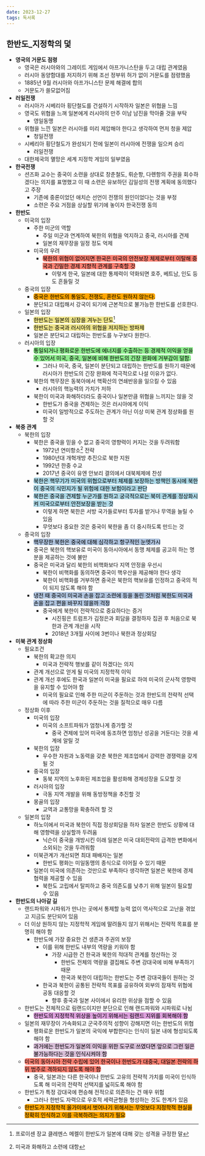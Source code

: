 ```yaml
---
date: 2023-12-27
tags: 독서록
---
```


## 한반도_지정학의 덫

- **영국의 거문도 점령**
	- 영국은 러시아와의 그레이트 게임에서 아프가니스탄을 두고 대립 관계였음
	- 러시아 동양함대를 저지하기 위해 조선 정부위 허가 없이 거문도를 점령했음
	- 1885년 9월 러시아와 아프가니스탄 문제 해결에 합의
	- 거문도가 쓸모없어짐
- **러일전쟁**
	- 러시아가 시베리아 횡단철도를 건설하기 시작하자 일본은 위협을 느낌
	- 영국도 위협을 느껴 일본에게 러시아의 만주 이남 남진을 막아줄 것을 부탁
		- 영일동맹
	- 위협을 느낀 일본은 러시아를 미리 제압해야 한다고 생각하여 먼저 청을 제압
		- 청일전쟁
	- 시베리아 횡단철도가 완성되기 전에 일본이 러시아에 전쟁을 일으켜 승리
		- 러일전쟁
	- 대한제국의 멸망은 세계 지정학 게임의 일부였음
- **한국전쟁**
	- 션즈화 교수는 중국이 소련을 상대로 창춘철도, 뤼순항, 다롄항의 주권을 회수하겠다는 의지를 표명했고 이 때 소련은 유보하던 김일성의 전쟁 계획에 동의했다고 주장
		- 기존에 중론이었던 애치슨 선언이 전쟁의 원인이었다는 것을 부정
		- 소련은 주요 거점을 상실할 위기에 놓이자 한국전쟁 동의
- **한반도**
	- 미국의 입장
		- 주한 미군의 역할
			- 주일 미군과 연계하여 북한의 위협을 억지하고 중국, 러시아를 견제
			- 일본의 재무장을 일정 정도 억제
		- 미국의 우려
			- <span style="border-radius: 5px; color: black; background-color: salmon">북한의 위협이 없어지면 한국은 미국의 안전보장 체제로부터 이탈해 중국과 긴밀한 경제 지향적 관계를 구축할 것</span>
				- 이렇게 한국, 일본에 대한 통제력이 약화되면 호주, 베트남, 인도 등도 흔들릴 것
	- 중국의 입장
		- <span style="border-radius: 5px; color: black; background-color: orange">중국은 한반도의 통일도, 전쟁도, 혼란도 원하지 않는다.</span>
		- 분단되고 대립해서 강국이 되기에 근본적으로 불가능한 한반도를 선호한다.
	- 일본의 입장
		- <span style="border-radius: 5px; color: black; background-color: khaki">한반도는 일본의 심장을 겨누는 단도</span>[^1]
		- <span style="border-radius: 5px; color: black; background-color: khaki">한반도는 중국과 러시아의 위협을 저지하는 방파제</span>
		- 일본은 분단되고 대립하는 한반도를 누구보다 원한다.
	- 러시아의 입장
		- <span style="border-radius: 5px; color: black; background-color: lightgreen">통일되거나 평화로운 한반도에 에너지를 수출하는 등 경제적 이익을 얻을 수 있어서 미국, 중국, 일본에 비해 한반도의 긴장 완화에 거부감이 덜함.</span>
			- 그러나 미국, 중국, 일본이 분단되고 대립하는 한반도를 원하기 때문에 러시아가 한반도의 긴장 완화에 적극적으로 나설 이유가 없다.
		- 북한의 핵무장은 동북아에서 핵확산의 연쇄반응을 일으킬 수 있음
			- 러시아의 핵능력의 가치가 저하
		- 북한이 미국과 화해하더라도 중국이나 일본만큼 위협을 느끼지는 않을 것
			- 한반도가 중국을 견제하는 것은 러시아에게 이익
			- 미국이 일방적으로 주도하는 관계가 아닌 이상 미북 관계 정상화를 원할 것
- **북중 관계**
	- 북한의 입장
		- 북한은 중국을 믿을 수 없고 중국의 영향력이 커지는 것을 두려워함
			- 1972년 연미항소[^2] 전략
			- 1980년대 개혁개방 추진으로 북한 지원 
			- 1992년 한중 수교
			- 2017년 중국이 유엔 안보리 결의에서 대북체제에 찬성
		- <span style="border-radius: 5px; color: black; background-color: lightblue">북한은 핵무기가 미국의 위협으로부터 체제를 보장하는 방책인 동시에 북한이 중국의 식민지가 될 위험에 대한 보험이라고 판단</span>
		- <span style="border-radius: 5px; color: black; background-color: lightblue">북한은 중국을 견제할 누군가를 원하고 궁극적으로는 북미 관계를 정상화시켜 미국으로부터 안전보장을 받는 것</span>
			- 이렇게 하면 북한은 서방 국가들로부터 투자를 받거나 무역을 늘릴 수 있음
			- 무엇보다 중요한 것은 중국이 북한을 좀 더 중시하도록 만드는 것
	- 중국의 입장
		- <span style="border-radius: 5px; color: black; background-color: lightsteelblue">핵무장한 북한은 중국에 대해 심각하고 항구적인 눈엣가시</span>
		- 중국은 북한의 핵보유로 미국이 동아시아에서 동맹 체제를 공고히 하는 명분을 제공하는 것에 불만
		- 중국은 미국과 달리 북한의 비핵화보다 지역 안정을 우선시
			- 북한이 비핵화를 동의하면 중국이 핵우산을 제공해야 한다 생각
			- 북한이 비핵화를 거부하면 중국은 북한의 핵보유를 인정하고 중국의 적이 되지 않도록 해야 함
		- <span style="border-radius: 5px; color: black; background-color: lightsteelblue">냉전 때 중국이 미국과 손을 잡고 소련에 등을 돌린 것처럼 북한도 미국과 손을 잡고 편을 바꾸지 않을까 걱정</span>
			- 중국에게 북한이 전략적으로 중요하다는 증거
				- 시진핑은 트럼프가 김정은과 회담을 결정하자 집권 후 처음으로 북한과 관계 개선을 시작
				- 2018년 3개월 사이에 3번이나 북한과 정상회담
- **미북 관계 정상화**
	- 필요조건
		- 북한의 확고한 의지
			- 미국과 전략적 행보를 같이 하겠다는 의지
		- 관계 개선으로 얻게 될 미국의 지정학적 이익
		- 관계 개선 후에도 한국과 일본이 미국을 필요로 하여 미국의 군사적 영향력을 유지할 수 있어야 함
			- 미국의 필요로 인해 주한 미군이 주둔하는 것과 한반도의 전략적 선택에 따라 주한 미군이 주둔하는 것을 질적으로 매우 다름
	- 정상화 이후
		- 미국의 입장
			- 미국의 소프트파워가 엄청나게 증가할 것
				- 중국 견제에 있어 미국에 동조하면 엄청난 성공을 거둔다는 것을 세계에 알릴 것
		- 북한의 입장
			- 우수한 자원과 노동력을 갖춘 북한은 제조업에서 강력한 경쟁력을 갖게 될 것
		- 중국의 입장
			- 동북 지역의 노후화된 제조업을 활성화해 경제성장을 도모할 것
		- 러시아의 입장
			- 극동 지역 개발을 위해 동방정책을 추진할 것
		- 몽골의 입장
			- 교역과 교통망을 확충하려 할 것
	- 일본의 입장
		- 하노이에서 미국과 북한이 직접 정상회담을 하자 일본은 한반도 상황에 대해 영향력을 상실할까 두려움
			- 닉슨이 중국을 개방시킨 이래 일본은 미국 대외전략의 급격한 변화에서 소외되는 것을 두려워함
		- 미북관계가 개선되면 최대 패배자는 일본
			- 한반도 평화는 미일동맹의 종식으로 이어질 수 있기 때문
		- 일본이 미국에 의존하는 것만으로 부족하다 생각하면 일본은 북한에 경제 협력을 제공할 수 있음
			- 북한도 고립에서 탈피하고 중국 의존도를 낮추기 위해 일본이 필요할 수 있음
- **한반도의 나아갈 길**
	- 랜드파워와 시파워가 만나는 곳에서 통제할 능력 없이 역사적으로 고난을 겪었고 지금도 분단되어 있음
	- 더 이상 원하지 않는 지정학적 게임에 말려들지 않기 위해서는 전략적 목표를 분명히 해야 함
		- 한반도에 가장 중요한 건 생존과 주권의 보장
			- 이를 위해 한반도 내부의 역량을 키워야 함
				- 가장 시급한 건 한국과 북한의 적대적 관계를 청산하는 것
					- 한반도 전체의 역량을 결집해도 주변 강대국에 비해 부족하기 때문
					- 한국과 북한이 대립하는 한반도는 주변 강대국들이 원하는 것
			- 한국과 북한이 공통된 전략적 목표를 공유하여 외부의 잠재적 위협에 공동 대응할 것
				- 향후 중국과 일본 사이에서 유리한 위상을 점할 수 있음
	- 한반도는 전체적으로 림랜드이지만 분단으로 인해 랜드파워와 시파워로 나뉨
		- <span style="border-radius: 5px; color: black; background-color: plum">한반도의 지정학적 위상을 높이기 위해서는 림랜드 지위를 회복해야 함</span>
	- 일본의 재무장이 가속화되고 군국주의적 성향이 강해지면 이는 한반도의 위협
		- 평화로운 한반도가 일본의 국익에 부합한다는 인식이 일본 내에 형성되도록 해야 함
		- <span style="border-radius: 5px; color: black; background-color: thistle">과거에는 한반도가 일본의 이익을 위한 도구로 쓰였다면 앞으로 그런 일은 불가능하다는 것을 인식시켜야 함</span>
	- <span style="border-radius: 5px; color: black; background-color: salmon">미국의 동아시아 전략 수립에 있어 한국이나 한반도가 대중국, 대일본 전략의 하위 범주로 격하되지 않도록 해야 함</span>
		- 중국, 일본과는 다른 한국이나 한반도 고유의 전략적 가치를 미국이 인식하도록 해 미국의 전략적 선택지를 넓히도록 해야 함
	- 한반도가 특정 강대국에 편승해 전적으로 의존하는 건 매우 위험
		- 그러나 한반도 자력으로 우호적 세력균형을 형성하는 것도 한계가 있음
	- <span style="border-radius: 5px; color: black; background-color: orange">한반도가 지정학적 올가미에서 벗어나기 위해서는 무엇보다 지정학적 현실을 정확히 인식하고 이를 극복하려는 의지가 필요</span>

[^1]: 프로이센 장교 클레멘스 메켈이 한반도가 일본에 대해 갖는 성격을 규정한 말
[^2]: 미국과 화해하고 소련에 대항